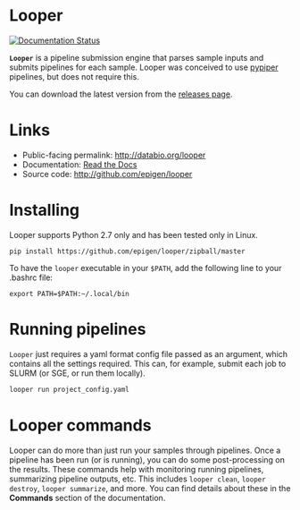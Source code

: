 # Looper

[![Documentation Status](http://readthedocs.org/projects/looper/badge/?version=latest)](http://looper.readthedocs.io/en/latest/?badge=latest)

__`Looper`__ is a pipeline submission engine that parses sample inputs and submits pipelines for each sample. Looper was conceived to use [pypiper](https://github.com/epigen/pypiper/) pipelines, but does not require this.

You can download the latest version from the [releases page](https://github.com/epigen/looper/releases).



# Links

 * Public-facing permalink: http://databio.org/looper
 * Documentation: [Read the Docs](http://looper.readthedocs.org/)
 * Source code: http://github.com/epigen/looper


# Installing
Looper supports Python 2.7 only and has been tested only in Linux.

```
pip install https://github.com/epigen/looper/zipball/master
```

To have the `looper` executable in your `$PATH`, add the following line to your .bashrc file:

```
export PATH=$PATH:~/.local/bin
```


# Running pipelines

`Looper` just requires a yaml format config file passed as an argument, which contains all the settings required. This can, for example, submit each job to SLURM (or SGE, or run them locally).

```bash
looper run project_config.yaml
```


# Looper commands

Looper can do more than just run your samples through pipelines. Once a pipeline has been run (or is running), you can do some post-processing on the results. These commands help with monitoring running pipelines, summarizing pipeline outputs, etc. This includes `looper clean`, `looper destroy`, `looper summarize`, and more. You can find details about these in the **Commands** section of the documentation.
